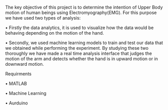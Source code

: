 The key objective of this project is to determine the intention of Upper Body motion of human beings
using Electromyography(EMG). For this purpose we have used two types of analysis:

• Firstly the data analytics, it is used to visualize how the data would be behaving depending on the motion of the hand.

• Secondly, we used machine learning models to train and test our data that we obtained while performing the experiment. By studying these two thoroughly we have made a real time analysis interface that judges
the motion of the arm and detects whether the hand is in upward motion or in downward motion.

Requirments

• MATLAB

• Machine Learning

• Aurduino 
